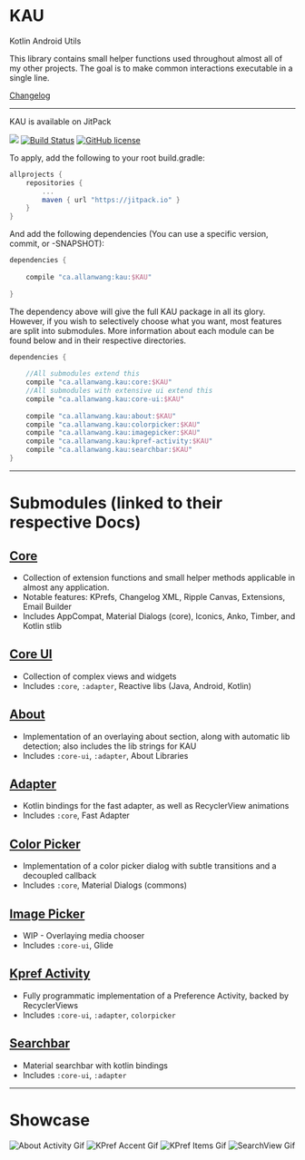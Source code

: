 # KAU

Kotlin Android Utils

This library contains small helper functions used throughout almost all of my other projects. The goal is to make common interactions executable in a single line.

[Changelog](https://github.com/AllanWang/KAU/tree/master/docs/Changelog.md)

------------

KAU is available on JitPack

[![](https://jitpack.io/v/ca.allanwang/kau.svg)](https://jitpack.io/#ca.allanwang/kau) 
[![Build Status](https://travis-ci.org/AllanWang/KAU.svg?branch=master)](https://travis-ci.org/AllanWang/KAU)
[![GitHub license](https://img.shields.io/badge/license-Apache%202-blue.svg)](https://raw.githubusercontent.com/AllanWang/KAU/master/LICENSE)

To apply, add the following to your root build.gradle:

```gradle
allprojects {
    repositories {
        ...
        maven { url "https://jitpack.io" }
    }
}
```

And add the following dependencies (You can use a specific version, commit, or -SNAPSHOT):

```gradle
dependencies {
    
    compile "ca.allanwang:kau:$KAU"
  
}

```

The dependency above will give the full KAU package in all its glory.
However, if you wish to selectively choose what you want, most features are split into submodules.
More information about each module can be found below and in their respective directories. 

```gradle
dependencies {
    
    //All submodules extend this
    compile "ca.allanwang.kau:core:$KAU"
    //All submodules with extensive ui extend this
    compile "ca.allanwang.kau:core-ui:$KAU"
    
    compile "ca.allanwang.kau:about:$KAU"
    compile "ca.allanwang.kau:colorpicker:$KAU"
    compile "ca.allanwang.kau:imagepicker:$KAU"
    compile "ca.allanwang.kau:kpref-activity:$KAU"
    compile "ca.allanwang.kau:searchbar:$KAU"
}

```

-----------

# Submodules (linked to their respective Docs)

## [Core](/core/Docs.md)
* Collection of extension functions and small helper methods applicable in almost any application.
* Notable features: KPrefs, Changelog XML, Ripple Canvas, Extensions, Email Builder
* Includes AppCompat, Material Dialogs (core), Iconics, Anko, Timber, and Kotlin stlib

## [Core UI](/core-ui/Docs.md)
* Collection of complex views and widgets
* Includes `:core`, `:adapter`, Reactive libs (Java, Android, Kotlin)

## [About](/about/Docs.md)
* Implementation of an overlaying about section, along with automatic lib detection; also includes the lib strings for KAU
* Includes `:core-ui`, `:adapter`, About Libraries

## [Adapter](/adapter/Docs.md)
* Kotlin bindings for the fast adapter, as well as RecyclerView animations
* Includes `:core`, Fast Adapter

## [Color Picker](/colorpicker/Docs.md)
* Implementation of a color picker dialog with subtle transitions and a decoupled callback
* Includes `:core`, Material Dialogs (commons)

## [Image Picker](/imagepicker/Docs.md)
* WIP - Overlaying media chooser
* Includes `:core-ui`, Glide

## [Kpref Activity](/kpref-activity/Docs.md)
* Fully programmatic implementation of a Preference Activity, backed by RecyclerViews
* Includes `:core-ui`, `:adapter`, `colorpicker`

## [Searchbar](/searchbar/Docs.md)
* Material searchbar with kotlin bindings
* Includes `:core-ui`, `:adapter`

-----------

# Showcase

![About Activity Gif](https://github.com/AllanWang/Storage-Hub/blob/master/kau/kau_about_activity.gif)
![KPref Accent Gif](https://github.com/AllanWang/Storage-Hub/blob/master/kau/kau_kpref_accent.gif)
![KPref Items Gif](https://github.com/AllanWang/Storage-Hub/blob/master/kau/kau_kpref_items.gif)
![SearchView Gif](https://github.com/AllanWang/Storage-Hub/blob/master/kau/kau_search_view.gif)